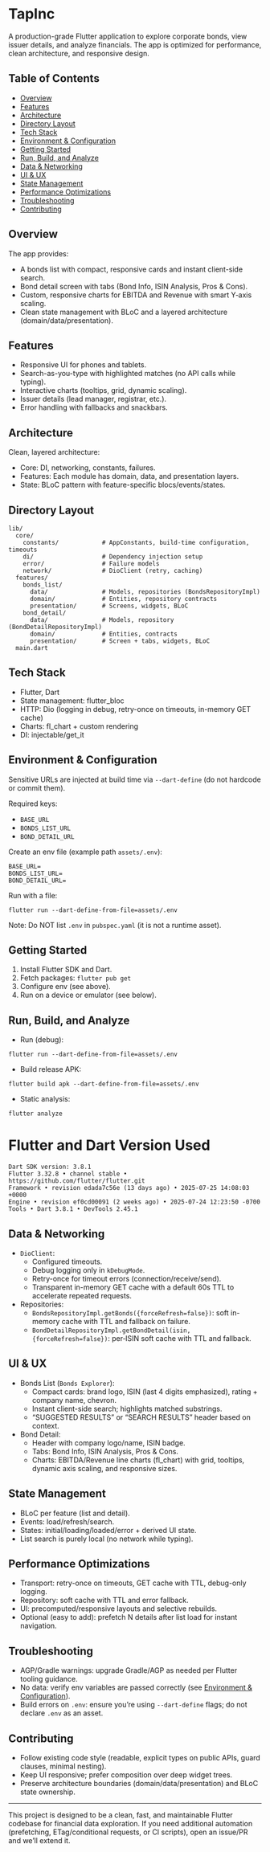 # TapInc

A production-grade Flutter application to explore corporate bonds, view issuer details, and analyze financials. The app is optimized for performance, clean architecture, and responsive design.

## Table of Contents
- [Overview](#overview)
- [Features](#features)
- [Architecture](#architecture)
- [Directory Layout](#directory-layout)
- [Tech Stack](#tech-stack)
- [Environment & Configuration](#environment--configuration)
- [Getting Started](#getting-started)
- [Run, Build, and Analyze](#run-build-and-analyze)
- [Data & Networking](#data--networking)
- [UI & UX](#ui--ux)
- [State Management](#state-management)
- [Performance Optimizations](#performance-optimizations)
- [Troubleshooting](#troubleshooting)
- [Contributing](#contributing)

## Overview
The app provides:
- A bonds list with compact, responsive cards and instant client-side search.
- Bond detail screen with tabs (Bond Info, ISIN Analysis, Pros & Cons).
- Custom, responsive charts for EBITDA and Revenue with smart Y‑axis scaling.
- Clean state management with BLoC and a layered architecture (domain/data/presentation).

## Features
- Responsive UI for phones and tablets.
- Search-as-you-type with highlighted matches (no API calls while typing).
- Interactive charts (tooltips, grid, dynamic scaling).
- Issuer details (lead manager, registrar, etc.).
- Error handling with fallbacks and snackbars.

## Architecture
Clean, layered architecture:
- Core: DI, networking, constants, failures.
- Features: Each module has domain, data, and presentation layers.
- State: BLoC pattern with feature-specific blocs/events/states.

## Directory Layout
```
lib/
  core/
    constants/            # AppConstants, build-time configuration, timeouts
    di/                   # Dependency injection setup
    error/                # Failure models
    network/              # DioClient (retry, caching)
  features/
    bonds_list/
      data/               # Models, repositories (BondsRepositoryImpl)
      domain/             # Entities, repository contracts
      presentation/       # Screens, widgets, BLoC
    bond_detail/
      data/               # Models, repository (BondDetailRepositoryImpl)
      domain/             # Entities, contracts
      presentation/       # Screen + tabs, widgets, BLoC
  main.dart
```

## Tech Stack
- Flutter, Dart
- State management: flutter_bloc
- HTTP: Dio (logging in debug, retry-once on timeouts, in-memory GET cache)
- Charts: fl_chart + custom rendering
- DI: injectable/get_it

## Environment & Configuration
Sensitive URLs are injected at build time via `--dart-define` (do not hardcode or commit them).

Required keys:
- `BASE_URL`
- `BONDS_LIST_URL`
- `BOND_DETAIL_URL`

Create an env file (example path `assets/.env`):
```
BASE_URL=
BONDS_LIST_URL=
BOND_DETAIL_URL=
```
Run with a file:
```
flutter run --dart-define-from-file=assets/.env
```

Note: Do NOT list `.env` in `pubspec.yaml` (it is not a runtime asset).

## Getting Started
1. Install Flutter SDK and Dart.
2. Fetch packages: `flutter pub get`
3. Configure env (see above).
4. Run on a device or emulator (see below).

## Run, Build, and Analyze
- Run (debug):
```
flutter run --dart-define-from-file=assets/.env
```
- Build release APK:
```
flutter build apk --dart-define-from-file=assets/.env
```
- Static analysis:
```
flutter analyze
```

# Flutter and Dart Version Used 
```
Dart SDK version: 3.8.1
Flutter 3.32.8 • channel stable • https://github.com/flutter/flutter.git
Framework • revision edada7c56e (13 days ago) • 2025-07-25 14:08:03 +0000
Engine • revision ef0cd00091 (2 weeks ago) • 2025-07-24 12:23:50 -0700
Tools • Dart 3.8.1 • DevTools 2.45.1
```

## Data & Networking
- `DioClient`:
  - Configured timeouts.
  - Debug logging only in `kDebugMode`.
  - Retry-once for timeout errors (connection/receive/send).
  - Transparent in-memory GET cache with a default 60s TTL to accelerate repeated requests.
- Repositories:
  - `BondsRepositoryImpl.getBonds({forceRefresh=false})`: soft in-memory cache with TTL and fallback on failure.
  - `BondDetailRepositoryImpl.getBondDetail(isin, {forceRefresh=false})`: per‑ISIN soft cache with TTL and fallback.

## UI & UX
- Bonds List (`Bonds Explorer`):
  - Compact cards: brand logo, ISIN (last 4 digits emphasized), rating + company name, chevron.
  - Instant client-side search; highlights matched substrings.
  - “SUGGESTED RESULTS” or “SEARCH RESULTS” header based on context.
- Bond Detail:
  - Header with company logo/name, ISIN badge.
  - Tabs: Bond Info, ISIN Analysis, Pros & Cons.
  - Charts: EBITDA/Revenue line charts (fl_chart) with grid, tooltips, dynamic axis scaling, and responsive sizes.

## State Management
- BLoC per feature (list and detail).
- Events: load/refresh/search.
- States: initial/loading/loaded/error + derived UI state.
- List search is purely local (no network while typing).

## Performance Optimizations
- Transport: retry-once on timeouts, GET cache with TTL, debug-only logging.
- Repository: soft cache with TTL and error fallback.
- UI: precomputed/responsive layouts and selective rebuilds.
- Optional (easy to add): prefetch N details after list load for instant navigation.

## Troubleshooting
- AGP/Gradle warnings: upgrade Gradle/AGP as needed per Flutter tooling guidance.
- No data: verify env variables are passed correctly (see [Environment & Configuration](#environment--configuration)).
- Build errors on `.env`: ensure you’re using `--dart-define` flags; do not declare `.env` as an asset.

## Contributing
- Follow existing code style (readable, explicit types on public APIs, guard clauses, minimal nesting).
- Keep UI responsive; prefer composition over deep widget trees.
- Preserve architecture boundaries (domain/data/presentation) and BLoC state ownership.

---
This project is designed to be a clean, fast, and maintainable Flutter codebase for financial data exploration. If you need additional automation (prefetching, ETag/conditional requests, or CI scripts), open an issue/PR and we’ll extend it.
